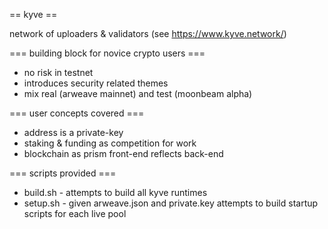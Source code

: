 == kyve ==

network of uploaders & validators (see https://www.kyve.network/)

=== building block for novice crypto users ===

* no risk in testnet
* introduces security related themes
* mix real (arweave mainnet) and test (moonbeam alpha)

=== user concepts covered ===

* address is a private-key
* staking & funding as competition for work  
* blockchain as prism front-end reflects back-end

=== scripts provided ===

* build.sh - attempts to build all kyve runtimes
* setup.sh - given arweave.json and private.key attempts to build startup scripts for each live pool
